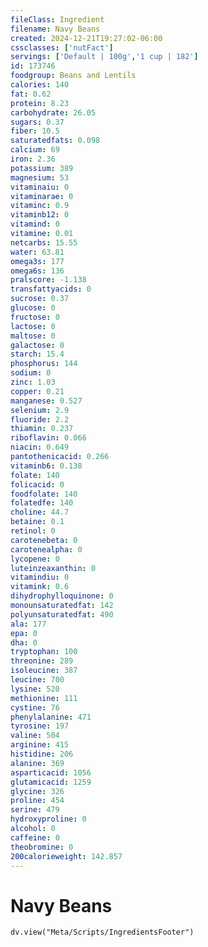 ```yaml
---
fileClass: Ingredient
filename: Navy Beans
created: 2024-12-21T19:27:02-06:00
cssclasses: ['nutFact']
servings: ['Default | 100g','1 cup | 182']
id: 173746
foodgroup: Beans and Lentils
calories: 140
fat: 0.62
protein: 8.23
carbohydrate: 26.05
sugars: 0.37
fiber: 10.5
saturatedfats: 0.098
calcium: 69
iron: 2.36
potassium: 389
magnesium: 53
vitaminaiu: 0
vitaminarae: 0
vitaminc: 0.9
vitaminb12: 0
vitamind: 0
vitamine: 0.01
netcarbs: 15.55
water: 63.81
omega3s: 177
omega6s: 136
pralscore: -1.138
transfattyacids: 0
sucrose: 0.37
glucose: 0
fructose: 0
lactose: 0
maltose: 0
galactose: 0
starch: 15.4
phosphorus: 144
sodium: 0
zinc: 1.03
copper: 0.21
manganese: 0.527
selenium: 2.9
fluoride: 2.2
thiamin: 0.237
riboflavin: 0.066
niacin: 0.649
pantothenicacid: 0.266
vitaminb6: 0.138
folate: 140
folicacid: 0
foodfolate: 140
folatedfe: 140
choline: 44.7
betaine: 0.1
retinol: 0
carotenebeta: 0
carotenealpha: 0
lycopene: 0
luteinzeaxanthin: 0
vitamindiu: 0
vitamink: 0.6
dihydrophylloquinone: 0
monounsaturatedfat: 142
polyunsaturatedfat: 490
ala: 177
epa: 0
dha: 0
tryptophan: 100
threonine: 289
isoleucine: 387
leucine: 700
lysine: 520
methionine: 111
cystine: 76
phenylalanine: 471
tyrosine: 197
valine: 504
arginine: 415
histidine: 206
alanine: 369
asparticacid: 1056
glutamicacid: 1259
glycine: 326
proline: 454
serine: 479
hydroxyproline: 0
alcohol: 0
caffeine: 0
theobromine: 0
200calorieweight: 142.857
---
```


# Navy Beans

```dataviewjs
dv.view("Meta/Scripts/IngredientsFooter")
```